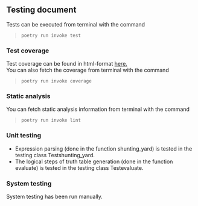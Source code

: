 ## Testing document <br>
Tests can be executed from terminal with the command <br>

>`poetry run invoke test`

### Test coverage
Test coverage can be found in html-format [here.](/htmlcov/index.html) <br>
You can also fetch the coverage from terminal with the command  <br>
>`poetry run invoke coverage`

### Static analysis
You can fetch static analysis information from terminal with the command <br>

>`poetry run invoke lint`

### Unit testing
- Expression parsing (done in the function shunting_yard) is tested in the testing class Testshunting_yard. <br>
- The logical steps of truth table generation (done in the function evaluate) is tested in the testing class Testevaluate.

### System testing
System testing has been run manually.